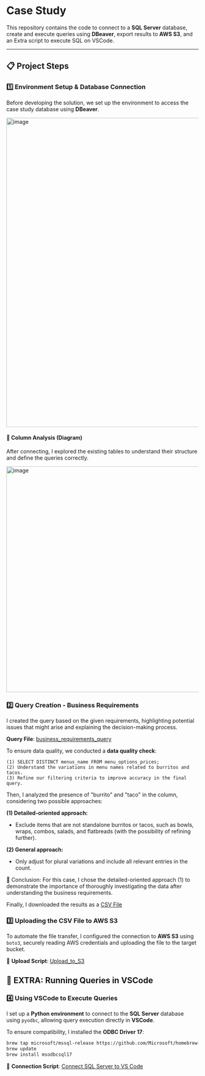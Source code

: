 # Case Study

This repository contains the code to connect to a **SQL Server** database, create and execute queries using **DBeaver**, export results to **AWS S3**, and an Extra script to execute SQL on VSCode.

---

## 📋 Project Steps

### 1️⃣ **Environment Setup & Database Connection**
Before developing the solution, we set up the environment to access the case study database using **DBeaver**.

<img width="811" alt="image" src="https://github.com/user-attachments/assets/13b3618a-ffc3-41eb-8c44-dd0febac3290" />

#### **📌 Column Analysis (Diagram)**
After connecting, I explored the existing tables to understand their structure and define the queries correctly.

<img width="592" alt="image" src="https://github.com/user-attachments/assets/8ff497bc-327c-4c38-8d1b-8b7a3d910b01" />

### 2️⃣ **Query Creation - Business Requirements**

I created the query based on the given requirements, highlighting potential issues that might arise and explaining the decision-making process.

**Query File**: [business_requirements_query](query_counts_burrito_taco.sql)

To ensure data quality, we conducted a **data quality check**:

```
(1) SELECT DISTINCT menus_name FROM menu_options_prices;
(2) Understand the variations in menu names related to burritos and tacos.
(3) Refine our filtering criteria to improve accuracy in the final query.
```

Then, I analyzed the presence of "burrito" and "taco" in the column, considering two possible approaches:

**(1) Detailed-oriented approach:** 
- Exclude items that are not standalone burritos or tacos, such as bowls, wraps, combos, salads, and flatbreads (with the possibility of refining further).

**(2) General approach:** 
- Only adjust for plural variations and include all relevant entries in the count.

📌 Conclusion: For this case, I chose the detailed-oriented approach (1) to demonstrate the importance of thoroughly investigating the data after understanding the business requirements.

Finally, I downloaded the results as a [CSV File](menu_counts_202503110939.csv)

### 3️⃣ **Uploading the CSV File to AWS S3**

To automate the file transfer, I configured the connection to **AWS S3** using `boto3`, securely reading AWS credentials and uploading the file to the target bucket.

📌 **Upload Script**: [Upload_to_S3](upload_to_s3.py)

## 🔹 **EXTRA: Running Queries in VSCode**

### 4️⃣ **Using VSCode to Execute Queries**
I set up a **Python environment** to connect to the **SQL Server** database using `pyodbc`, allowing query execution directly in **VSCode**.  

To ensure compatibility, I installed the **ODBC Driver 17**:

```bash
brew tap microsoft/mssql-release https://github.com/Microsoft/homebrew-mssql-release
brew update
brew install msodbcsql17
```

📌 **Connection Script**: [Connect SQL Server to VS Code](connect_read_sql.py)
